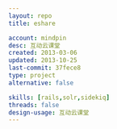 ```yaml
---
layout: repo
title: eshare

account: mindpin
desc: 互动云课堂
created: 2013-03-06
updated: 2013-10-25
last-commit: 37fece8
type: project
alternative: false

skills: [rails,solr,sidekiq]
threads: false
design-usage: 互动云课堂
---
```

